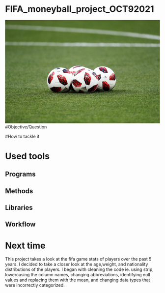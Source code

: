 
# FIFA_moneyball_project_OCT92021  
![photo](994544532.jpg)
#Objective/Question 

#How to tackle it 

# Used tools

## Programs

## Methods

## Libraries

## Workflow 

# Next time 




   This project takes a look at the fifa game stats of players over the past 5 years. I decided to take a closer look at the age,weight, and nationality distributions of the players. I began with cleaning the code ie. using strip, lowercasing the column names, changing abbreviations, identifying null values and replacing them with the mean, and changing data types that were incorrectly categorized. 
    
